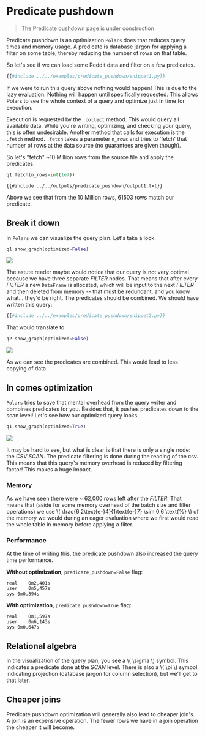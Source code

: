 # Predicate pushdown

> The Predicate pushdown page is under construction

Predicate pushdown is an optimization `Polars` does that reduces query times and memory
usage. A predicate is database jargon for applying a filter on some table, thereby
reducing the number of rows on that table.

So let's see if we can load some Reddit data and filter on a few predicates.

```python
{{#include ../../examples/predicate_pushdown/snippet1.py}}
```

If we were to run this query above nothing would happen! This is due to the lazy
evaluation. Nothing will happen until specifically requested. This allows Polars to see
the whole context of a query and optimize just in time for execution.

Execution is requested by the `.collect` method. This would query all available data.
While you're writing, optimizing, and checking your query, this is often undesirable.
Another method that calls for execution is the `.fetch` method. `.fetch` takes a
parameter `n_rows` and tries to 'fetch' that number of rows at the data source (no
guarantees are given though).

So let's "fetch" ~10 Million rows from the source file and apply the predicates.

```python
q1.fetch(n_rows=int(1e7))
```

```text
{{#include ../../outputs/predicate_pushdown/output1.txt}}
```

Above we see that from the 10 Million rows, 61503 rows match our predicate.

## Break it down

In `Polars` we can visualize the query plan. Let's take a look.

```python
q1.show_graph(optimized=False)
```

![](../../outputs/predicate_pushdown/graph1.png)

The astute reader maybe would notice that our query is not very optimal because we have
three separate *FILTER* nodes. That means that after every *FILTER* a new `DataFrame` is
allocated, which will be input to the next *FILTER* and then deleted from memory -- that
must be redundant, and you know what... they'd be right. The predicates should be
combined. We should have written this query:

```python
{{#include ../../examples/predicate_pushdown/snippet2.py}}
```

That would translate to:

```python
q2.show_graph(optimized=False)
```

![](../../outputs/predicate_pushdown/graph2.png)

As we can see the predicates are combined. This would lead to less copying of data.

## In comes optimization

`Polars` tries to save that mental overhead from the query writer and combines
predicates for you. Besides that, it pushes predicates down to the scan level! Let's see
how our optimized query looks.

```python
q1.show_graph(optimized=True)
```

![](../../outputs/predicate_pushdown/graph1-optimized.png)

It may be hard to see, but what is clear is that there is only a single node: the *CSV
SCAN*. The predicate filtering is done during the reading of the csv. This means that
this query's memory overhead is reduced by filtering factor! This makes a huge impact.

### Memory

As we have seen there were ~ 62,000 rows left after the *FILTER*. That means that (aside
for some memory overhead of the batch size and filter operations) we use \\(
\\frac{6.2\\text{e-}4}{1\\text{e-}7} \\sim 0.6 \\text{%} \\) of the memory we would
during an eager evaluation where we first would read the whole table in memory before
applying a filter.

### Performance

At the time of writing this, the predicate pushdown also increased the query time
performance.

**Without optimization**, `predicate_pushdown=False` flag:

```text
real	0m2,401s
user	0m5,457s
sys	0m0,894s
```

**With optimization**, `predicate_pushdown=True` flag:

```text
real	0m1,597s
user	0m6,143s
sys	0m0,647s
```

## Relational algebra

In the visualization of the query plan, you see a \\( \\sigma \\) symbol. This indicates
a predicate done at the *SCAN* level. There is also a \\( \\pi \\) symbol indicating
projection (database jargon for column selection), but we'll get to that later.

## Cheaper joins

Predicate pushdown optimization will generally also lead to cheaper join's. A join is an
expensive operation. The fewer rows we have in a join operation the cheaper it will
become.
